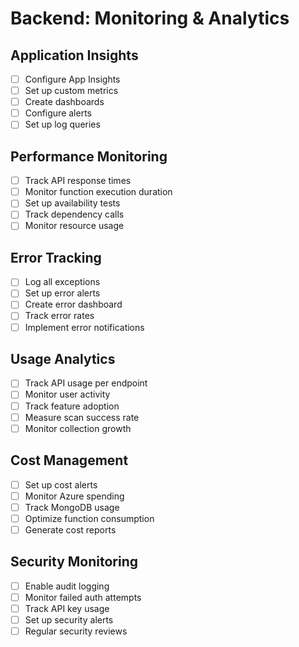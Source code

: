 # Backend: Monitoring & Analytics

## Application Insights
- [ ] Configure App Insights
- [ ] Set up custom metrics
- [ ] Create dashboards
- [ ] Configure alerts
- [ ] Set up log queries

## Performance Monitoring
- [ ] Track API response times
- [ ] Monitor function execution duration
- [ ] Set up availability tests
- [ ] Track dependency calls
- [ ] Monitor resource usage

## Error Tracking
- [ ] Log all exceptions
- [ ] Set up error alerts
- [ ] Create error dashboard
- [ ] Track error rates
- [ ] Implement error notifications

## Usage Analytics
- [ ] Track API usage per endpoint
- [ ] Monitor user activity
- [ ] Track feature adoption
- [ ] Measure scan success rate
- [ ] Monitor collection growth

## Cost Management
- [ ] Set up cost alerts
- [ ] Monitor Azure spending
- [ ] Track MongoDB usage
- [ ] Optimize function consumption
- [ ] Generate cost reports

## Security Monitoring
- [ ] Enable audit logging
- [ ] Monitor failed auth attempts
- [ ] Track API key usage
- [ ] Set up security alerts
- [ ] Regular security reviews